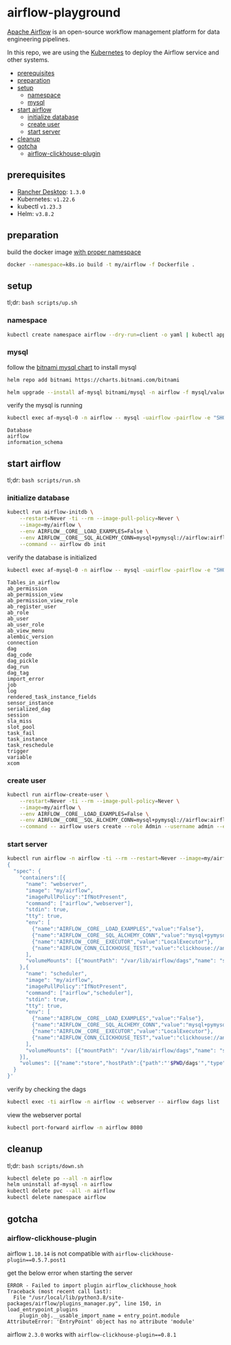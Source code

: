 # airflow-playground <!-- omit in toc -->

[Apache Airflow](https://airflow.apache.org) is an open-source workflow management platform for data engineering pipelines.

In this repo, we are using the [Kubernetes](https://kubernetes.io/) to deploy the Airflow service and other systems.

- [prerequisites](#prerequisites)
- [preparation](#preparation)
- [setup](#setup)
  - [namespace](#namespace)
  - [mysql](#mysql)
- [start airflow](#start-airflow)
  - [initialize database](#initialize-database)
  - [create user](#create-user)
  - [start server](#start-server)
- [cleanup](#cleanup)
- [gotcha](#gotcha)
  - [airflow-clickhouse-plugin](#airflow-clickhouse-plugin)

## prerequisites
- [Rancher Desktop](https://github.com/rancher-sandbox/rancher-desktop): `1.3.0`
- Kubernetes: `v1.22.6`
- kubectl `v1.23.3`
- Helm: `v3.8.2`


## preparation

build the docker image [with proper namespace](https://github.com/rancher-sandbox/rancher-desktop/issues/952#issuecomment-1049434115)

```sh
docker --namespace=k8s.io build -t my/airflow -f Dockerfile .
```

## setup

tl;dr: `bash scripts/up.sh`

### namespace
```sh
kubectl create namespace airflow --dry-run=client -o yaml | kubectl apply -f -
```

### mysql

follow the [bitnami mysql chart](https://github.com/bitnami/charts/tree/master/bitnami/mysql) to install mysql

```sh
helm repo add bitnami https://charts.bitnami.com/bitnami
```

```sh
helm upgrade --install af-mysql bitnami/mysql -n airflow -f mysql/values.yaml
```

verify the mysql is running

```sh
kubectl exec af-mysql-0 -n airflow -- mysql -uairflow -pairflow -e "SHOW DATABASES"
```

```
Database
airflow
information_schema
```

## start airflow

tl;dr: `bash scripts/run.sh`

### initialize database

```sh
kubectl run airflow-initdb \
    --restart=Never -ti --rm --image-pull-policy=Never \
    --image=my/airflow \
    --env AIRFLOW__CORE__LOAD_EXAMPLES=False \
    --env AIRFLOW__CORE__SQL_ALCHEMY_CONN=mysql+pymysql://airflow:airflow@af-mysql.airflow/airflow \
    --command -- airflow db init
```

verify the database is initialized

```sh
kubectl exec af-mysql-0 -n airflow -- mysql -uairflow -pairflow -e "SHOW TABLES IN airflow"
```

```
Tables_in_airflow
ab_permission
ab_permission_view
ab_permission_view_role
ab_register_user
ab_role
ab_user
ab_user_role
ab_view_menu
alembic_version
connection
dag
dag_code
dag_pickle
dag_run
dag_tag
import_error
job
log
rendered_task_instance_fields
sensor_instance
serialized_dag
session
sla_miss
slot_pool
task_fail
task_instance
task_reschedule
trigger
variable
xcom
```

### create user

```sh
kubectl run airflow-create-user \
    --restart=Never -ti --rm --image-pull-policy=Never \
    --image=my/airflow \
    --env AIRFLOW__CORE__LOAD_EXAMPLES=False \
    --env AIRFLOW__CORE__SQL_ALCHEMY_CONN=mysql+pymysql://airflow:airflow@af-mysql.airflow/airflow \
    --command -- airflow users create --role Admin --username admin --email admin --firstname admin --lastname admin --password admin
```

### start server

```sh
kubectl run airflow -n airflow -ti --rm --restart=Never --image=my/airflow --overrides='
{
  "spec": {
    "containers":[{
      "name": "webserver",
      "image": "my/airflow",
      "imagePullPolicy":"IfNotPresent",
      "command": ["airflow","webserver"],
      "stdin": true,
      "tty": true,
      "env": [
        {"name":"AIRFLOW__CORE__LOAD_EXAMPLES","value":"False"},
        {"name":"AIRFLOW__CORE__SQL_ALCHEMY_CONN","value":"mysql+pymysql://airflow:airflow@af-mysql.airflow/airflow"}, 
        {"name":"AIRFLOW__CORE__EXECUTOR","value":"LocalExecutor"},
        {"name":"AIRFLOW_CONN_CLICKHOUSE_TEST","value":"clickhouse://analytics:admin@clickhouse-repl-05.chns:9000/test"}
      ],
      "volumeMounts": [{"mountPath": "/var/lib/airflow/dags","name": "store"}]
    },{
      "name": "scheduler",
      "image": "my/airflow",
      "imagePullPolicy":"IfNotPresent",
      "command": ["airflow","scheduler"],
      "stdin": true,
      "tty": true,
      "env": [
        {"name":"AIRFLOW__CORE__LOAD_EXAMPLES","value":"False"},
        {"name":"AIRFLOW__CORE__SQL_ALCHEMY_CONN","value":"mysql+pymysql://airflow:airflow@af-mysql.airflow/airflow"}, 
        {"name":"AIRFLOW__CORE__EXECUTOR","value":"LocalExecutor"},
        {"name":"AIRFLOW_CONN_CLICKHOUSE_TEST","value":"clickhouse://analytics:admin@clickhouse-repl-05.chns:9000/test"}
      ],
      "volumeMounts": [{"mountPath": "/var/lib/airflow/dags","name": "store"}]
    }],
    "volumes": [{"name":"store","hostPath":{"path":"'$PWD/dags'","type":"Directory"}}]
  }
}'
```

verify by checking the dags

```sh
kubectl exec -ti airflow -n airflow -c webserver -- airflow dags list
```

view the webserver portal

```sh
kubectl port-forward airflow -n airflow 8080
```

## cleanup

tl;dr: `bash scripts/down.sh`

```sh
kubectl delete po --all -n airflow
helm uninstall af-mysql -n airflow
kubectl delete pvc --all -n airflow
kubectl delete namespace airflow
```

## gotcha

### airflow-clickhouse-plugin

airflow `1.10.14` is not compatible with `airflow-clickhouse-plugin==0.5.7.post1`

get the below error when starting the server

```
ERROR - Failed to import plugin airflow_clickhouse_hook
Traceback (most recent call last):
  File "/usr/local/lib/python3.8/site-packages/airflow/plugins_manager.py", line 150, in load_entrypoint_plugins
    plugin_obj.__usable_import_name = entry_point.module
AttributeError: 'EntryPoint' object has no attribute 'module'
```

airflow `2.3.0` works with `airflow-clickhouse-plugin==0.8.1`
